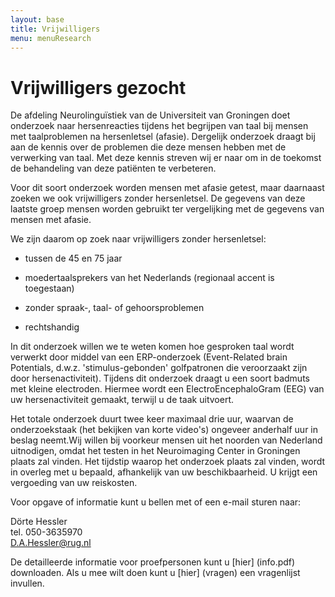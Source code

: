 ```yaml
---
layout: base
title: Vrijwilligers
menu: menuResearch
---
```


Vrijwilligers gezocht
===============

De afdeling Neurolingu&iuml;stiek van de Universiteit van Groningen doet onderzoek naar hersenreacties tijdens het 
begrijpen van taal bij mensen met taalproblemen na hersenletsel (afasie). Dergelijk onderzoek draagt bij aan de 
kennis over de problemen die deze mensen hebben met de verwerking van taal. Met deze kennis streven wij er 
naar om in de toekomst de behandeling van deze pati&euml;nten te verbeteren.   

Voor dit soort onderzoek worden mensen met afasie getest, maar daarnaast zoeken we ook vrijwilligers zonder 
hersenletsel. De gegevens van deze laatste groep mensen worden gebruikt ter vergelijking met de gegevens van 
mensen met afasie.   

We zijn daarom op zoek naar vrijwilligers zonder hersenletsel:  

- tussen de 45 en 75 jaar  

- moedertaalsprekers van het Nederlands  (regionaal accent is toegestaan)  

- zonder spraak-, taal- of gehoorsproblemen  

- rechtshandig  

In dit onderzoek willen we te weten komen hoe gesproken taal wordt verwerkt door middel van een 
ERP-onderzoek (Event-Related brain Potentials, d.w.z. 'stimulus-gebonden' golfpatronen die veroorzaakt zijn 
door hersenactiviteit). Tijdens dit onderzoek draagt u een soort badmuts met kleine electroden. Hiermee wordt 
een ElectroEncephaloGram (EEG) van uw hersenactiviteit gemaakt, terwijl u de taak uitvoert.  

Het totale onderzoek duurt twee keer maximaal drie uur, waarvan de onderzoekstaak (het bekijken van korte video's) ongeveer 
anderhalf uur in beslag neemt.Wij willen bij voorkeur mensen uit het noorden van Nederland uitnodigen, omdat het testen in het 
Neuroimaging Center in Groningen plaats zal vinden. Het tijdstip waarop het onderzoek plaats zal vinden, 
wordt in overleg met u bepaald, afhankelijk van uw beschikbaarheid. U krijgt een vergoeding van uw reiskosten.  

Voor opgave of informatie kunt u bellen met of een e-mail sturen naar:  

D&ouml;rte Hessler  
tel. 050-3635970  
D.A.Hessler@rug.nl  


De detailleerde informatie voor proefpersonen kunt u [hier] (info.pdf) downloaden. Als u mee wilt doen kunt u [hier] (vragen) een 
vragenlijst invullen.  